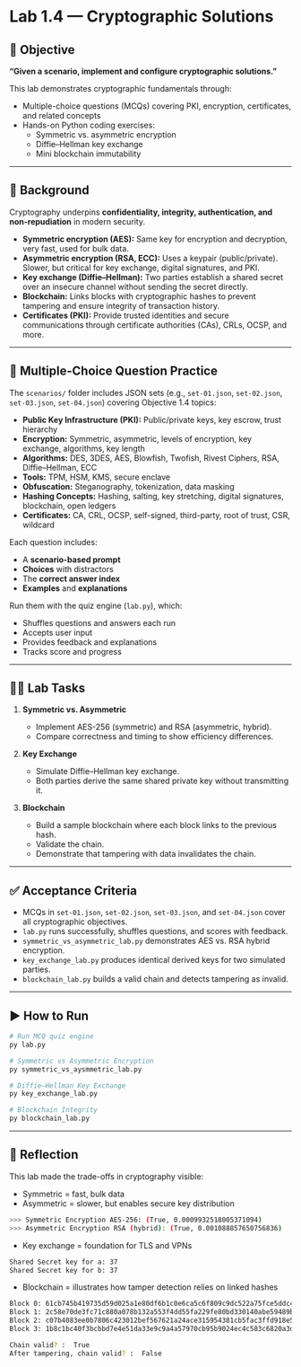 # Lab 1.4 — Cryptographic Solutions

## 🎯 Objective
**“Given a scenario, implement and configure cryptographic solutions.”**

This lab demonstrates cryptographic fundamentals through:  
- Multiple-choice questions (MCQs) covering PKI, encryption, certificates, and related concepts  
- Hands-on Python coding exercises:
  - Symmetric vs. asymmetric encryption
  - Diffie–Hellman key exchange
  - Mini blockchain immutability

---

## 📖 Background
Cryptography underpins **confidentiality, integrity, authentication, and non-repudiation** in modern security.  

- **Symmetric encryption (AES):** Same key for encryption and decryption, very fast, used for bulk data.  
- **Asymmetric encryption (RSA, ECC):** Uses a keypair (public/private). Slower, but critical for key exchange, digital signatures, and PKI.  
- **Key exchange (Diffie–Hellman):** Two parties establish a shared secret over an insecure channel without sending the secret directly.  
- **Blockchain:** Links blocks with cryptographic hashes to prevent tampering and ensure integrity of transaction history.  
- **Certificates (PKI):** Provide trusted identities and secure communications through certificate authorities (CAs), CRLs, OCSP, and more.  

---

## 📝 Multiple-Choice Question Practice
The `scenarios/` folder includes JSON sets (e.g., `set-01.json`, `set-02.json`, `set-03.json`, `set-04.json`) covering Objective 1.4 topics:  

- **Public Key Infrastructure (PKI):** Public/private keys, key escrow, trust hierarchy  
- **Encryption:** Symmetric, asymmetric, levels of encryption, key exchange, algorithms, key length  
- **Algorithms:** DES, 3DES, AES, Blowfish, Twofish, Rivest Ciphers, RSA, Diffie–Hellman, ECC  
- **Tools:** TPM, HSM, KMS, secure enclave  
- **Obfuscation:** Steganography, tokenization, data masking  
- **Hashing Concepts:** Hashing, salting, key stretching, digital signatures, blockchain, open ledgers  
- **Certificates:** CA, CRL, OCSP, self-signed, third-party, root of trust, CSR, wildcard  

Each question includes:
- A **scenario-based prompt**  
- **Choices** with distractors  
- The **correct answer index**  
- **Examples** and **explanations**  

Run them with the quiz engine (`lab.py`), which:
- Shuffles questions and answers each run  
- Accepts user input  
- Provides feedback and explanations  
- Tracks score and progress  

---

## 🧑‍💻 Lab Tasks

1. **Symmetric vs. Asymmetric**  
   - Implement AES-256 (symmetric) and RSA (asymmetric, hybrid).  
   - Compare correctness and timing to show efficiency differences.  

2. **Key Exchange**  
   - Simulate Diffie–Hellman key exchange.  
   - Both parties derive the same shared private key without transmitting it.  

3. **Blockchain**  
   - Build a sample blockchain where each block links to the previous hash.  
   - Validate the chain.  
   - Demonstrate that tampering with data invalidates the chain.  

---

## ✅ Acceptance Criteria
- MCQs in `set-01.json`, `set-02.json`, `set-03.json`, and `set-04.json` cover all cryptographic objectives.  
- `lab.py` runs successfully, shuffles questions, and scores with feedback.  
- `symmetric_vs_asymmetric_lab.py` demonstrates AES vs. RSA hybrid encryption.  
- `key_exchange_lab.py` produces identical derived keys for two simulated parties.  
- `blockchain_lab.py` builds a valid chain and detects tampering as invalid.  

---

## ▶️ How to Run

```bash
# Run MCQ quiz engine
py lab.py

# Symmetric vs Asymmetric Encryption
py symmetric_vs_aysmmetric_lab.py

# Diffie–Hellman Key Exchange
py key_exchange_lab.py

# Blockchain Integrity
py blockchain_lab.py
```

---

## 📝 Reflection

This lab made the trade-offs in cryptography visible:
- Symmetric = fast, bulk data
- Asymmetric = slower, but enables secure key distribution
```bash
>>> Symmetric Encryption AES-256: (True, 0.0009932518005371094)
>>> Asymmetric Encryption RSA (hybrid): (True, 0.001088857650756836)
```
- Key exchange = foundation for TLS and VPNs
```bash
Shared Secret key for a: 37
Shared Secret key for b: 37
```
- Blockchain = illustrates how tamper detection relies on linked hashes
```bash
Block 0: 61cb745b419735d59d025a1e80df6b1c0e6ca5c6f809c9dc522a75fce5ddc47b (prev: 0...)
Block 1: 2c58e70de3fc71c880a078b132a553f4dd55fa229fe80bd330140abe59489bc1 (prev: 61cb745b...)
Block 2: c07b4083ee0b7806c423012bef567621a24ace315954381cb5fac3ffd918e53e (prev: 2c58e70d...)
Block 3: 1b8c1bc40f3bcbbd7e4e51da33e9c9a4a57970cb95b9024ec4c583c6820a3d8b (prev: c07b4083...)

Chain valid? :  True
After tampering, chain valid? :  False
```